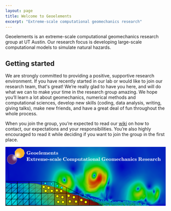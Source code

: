 ```yaml
---
layout: page
title: Welcome to Geoelements
excerpt: "Extreme-scale computational geomechanics research"
---
```


Geoelements is an extreme-scale computational geomechanics research group at UT Austin. Our research focus is developing large-scale computational models to simulate natural hazards.

## Getting started
We are strongly committed to providing a positive, supportive research environment. If you have recently started in our lab or would like to join our research team, that's great! We’re really glad to have you here, and will do what we can to make your time in the research group amazing. We hope you’ll learn a lot about geomechanics, numerical methods and computational sciences, develop new skills (coding, data analysis, writing, giving talks), make new friends, and have a great deal of fun throughout the whole process.

When you join the group, you’re expected to read our [wiki](https://www.geoelements.org/wiki/) on how to contact, our expectations and your responsibilities. You’re also highly encouraged to read it while deciding if you want to join the group in the first place.

![](/images/geoelements/banner.png)
